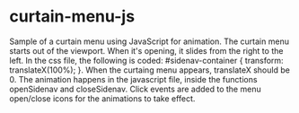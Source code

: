 # curtain-menu-js
Sample of a curtain menu using JavaScript for animation.
The curtain menu starts out of the viewport. When it's opening, it slides from the right to the left.
In the css file, the following is coded: #sidenav-container { transform: translateX(100%); }. When the curtaing menu appears, translateX should be 0.
The animation happens in the javascript file, inside the functions openSidenav and closeSidenav. 
Click events are added to the menu open/close icons for the animations to take effect.
